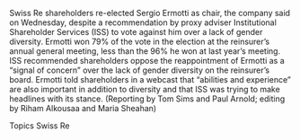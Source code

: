 Swiss Re shareholders re-elected Sergio Ermotti as chair, the company said on Wednesday, despite a recommendation by proxy adviser Institutional Shareholder Services (ISS) to vote against him over a lack of gender diversity.
Ermotti won 79% of the vote in the election at the reinsurer’s annual general meeting, less than the 96% he won at last year’s meeting.
ISS recommended shareholders oppose the reappointment of Ermotti as a “signal of concern” over the lack of gender diversity on the reinsurer’s board.
Ermotti told shareholders in a webcast that “abilities and experience” are also important in addition to diversity and that ISS was trying to make headlines with its stance.
(Reporting by Tom Sims and Paul Arnold; editing by Riham Alkousaa and Maria Sheahan)

Topics
Swiss Re
